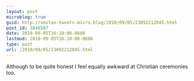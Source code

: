 ```yaml
---
layout: post
microblog: true
guid: http://vmstan-tweets.micro.blog/2010/09/05/23092212045.html
post_id: 3046587
date: 2010-09-05T16:10:00-0600
lastmod: 2010-09-05T16:10:00-0600
type: post
url: /2010/09/05/23092212045.html
---
```

Although to be quite honest I feel equally awkward at Christian ceremonies too.
